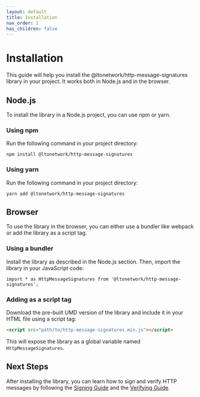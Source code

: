 ```yaml
---
layout: default
title: Installation
nav_order: 1
has_children: false
---
```


# Installation

This guide will help you install the @ltonetwork/http-message-signatures library in your project. It works both in Node.js and in the browser.

## Node.js

To install the library in a Node.js project, you can use npm or yarn.

### Using npm

Run the following command in your project directory:

```
npm install @ltonetwork/http-message-signatures
```

### Using yarn

Run the following command in your project directory:

```
yarn add @ltonetwork/http-message-signatures
```

## Browser

To use the library in the browser, you can either use a bundler like webpack or add the library as a script tag.

### Using a bundler

Install the library as described in the Node.js section. Then, import the library in your JavaScript code:

```
import * as HttpMessageSignatures from '@ltonetwork/http-message-signatures';
```

### Adding as a script tag

Download the pre-built UMD version of the library and include it in your HTML file using a script tag:

```html
<script src="path/to/http-message-signatures.min.js"></script>
```

This will expose the library as a global variable named `HttpMessageSignatures`.

## Next Steps

After installing the library, you can learn how to sign and verify HTTP messages by following the [Signing Guide](./signing.md) and the [Verifying Guide](./verifying.md).
